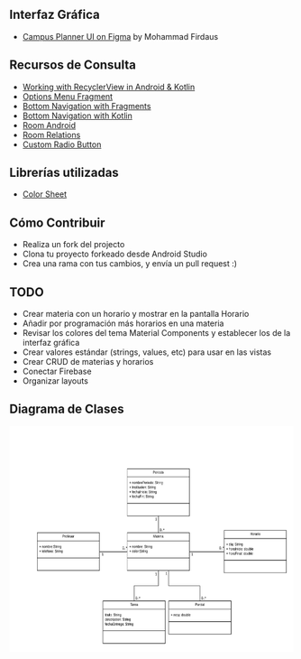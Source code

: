## Interfaz Gráfica

* [Campus Planner UI on Figma](https://www.figma.com/file/gARKgly3R3RYlXnSzL0RFS/CampusPlanner?node-id=0%3A1) by Mohammad Firdaus

## Recursos de Consulta

* [Working with RecyclerView in Android & Kotlin](https://medium.com/@hinchman_amanda/working-with-recyclerview-in-android-kotlin-84a62aef94ec)
* [Options Menu Fragment](https://www.youtube.com/watch?v=e-gvzEJf2S4)
* [Bottom Navigation with Fragments](https://www.youtube.com/watch?v=tPV8xA7m-iw&t=32s)
* [Bottom Navigation with Kotlin](https://medium.com/@smarrerof/c%C3%B3mo-usar-la-bottomnavigationview-en-android-usando-kotlin-ae8961aae92e)
* [Room Android](https://developer.android.com/training/data-storage/room)
* [Room Relations](https://medium.com/androiddevelopers/database-relations-with-room-544ab95e4542)
* [Custom Radio Button](https://stackoverflow.com/questions/19163628/adding-custom-radio-buttons-in-android)

## Librerías utilizadas

* [Color Sheet](https://github.com/msasikanth/ColorSheet)

## Cómo Contribuir

* Realiza un fork del projecto
* Clona tu proyecto forkeado desde Android Studio
* Crea una rama con tus cambios, y envía un pull request :)

## TODO

* Crear materia con un horario y mostrar en la pantalla Horario
* Añadir por programación más horarios en una materia
* Revisar los colores del tema Material Components y establecer los de la interfaz gráfica
* Crear valores estándar (strings, values, etc) para usar en las vistas
* Crear CRUD de materias y horarios
* Conectar Firebase
* Organizar layouts

## Diagrama de Clases

<img src="https://raw.githubusercontent.com/israteneda/HorarioEscolar/master/HorarioEscolar.png" width="600" height="400" />
